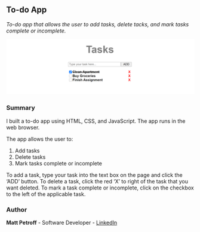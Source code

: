 ## To-do App

_To-do app that allows the user to add tasks, delete tacks, and mark tasks complete or incomplete._

![Screenshot](https://github.com/MatthewPetroff/Todo-App/blob/master/Screenshot.PNG)

### Summary

I built a to-do app using HTML, CSS, and JavaScript. The app runs in the web browser.

The app allows the user to:
1. Add tasks
2. Delete tasks
3. Mark tasks complete or incomplete

To add a task, type your task into the text box on the page and click the ‘ADD’ button. To delete a task, click the red ‘X’ to right of the task that you want deleted. To mark a task complete or incomplete, click on the checkbox to the left of the applicable task.

### Author

__Matt Petroff__ - Software Developer - [LinkedIn](https://www.linkedin.com/in/matthewpetroff/)